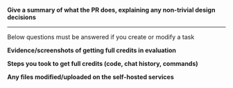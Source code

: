 **Give a summary of what the PR does, explaining any non-trivial design decisions**

---

Below questions must be answered if you create or modify a task

**Evidence/screenshots of getting full credits in evaluation**



**Steps you took to get full credits (code, chat history, commands)**



**Any files modified/uploaded on the self-hosted services**
